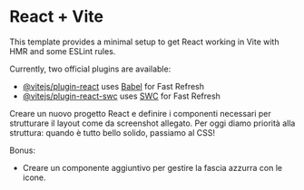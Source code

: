 # React + Vite

This template provides a minimal setup to get React working in Vite with HMR and some ESLint rules.

Currently, two official plugins are available:

- [@vitejs/plugin-react](https://github.com/vitejs/vite-plugin-react/blob/main/packages/plugin-react/README.md) uses [Babel](https://babeljs.io/) for Fast Refresh
- [@vitejs/plugin-react-swc](https://github.com/vitejs/vite-plugin-react-swc) uses [SWC](https://swc.rs/) for Fast Refresh

Creare un nuovo progetto React e definire i componenti necessari per strutturare il layout come da screenshot allegato.
Per oggi diamo priorità alla struttura: quando è tutto bello solido, passiamo al CSS!

Bonus:
- Creare un componente aggiuntivo per gestire la fascia azzurra con le icone.
